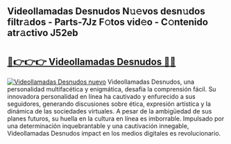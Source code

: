 ## Videollamadas Desnudos N𝚞𝚎vos desn𝚞dos filtr𝚊dos - Parts-7Jz F𝚘tos vid𝚎o - C𝚘ntenido atr𝚊ctivo J52eb

# <h2><a href="http://mb12oac.tromn.icu/?c=Videollamadas+Desnudos">🔗👉👉👉 Videollamadas Desnudos 🔗🔗</a></h2>

[![Videollamadas Desnudos nuevo](https://i.imgur.com/pEAQMta.gif)](http://mb12oac.tromn.icu/?c=Videollamadas+Desnudos)
Videollamadas Desnudos, una personalidad multifacética y enigmática, desafía la comprensión fácil. Su innovadora personalidad en línea ha cautivado y enfurecido a sus seguidores, generando discusiones sobre ética, expresión artística y la dinámica de las sociedades virtuales. A pesar de la ambigüedad de sus planes futuros, su huella en la cultura en línea es imborrable. Impulsado por una determinación inquebrantable y una cautivación innegable, Videollamadas Desnudos impact en los medios digitales es revolucionario.
